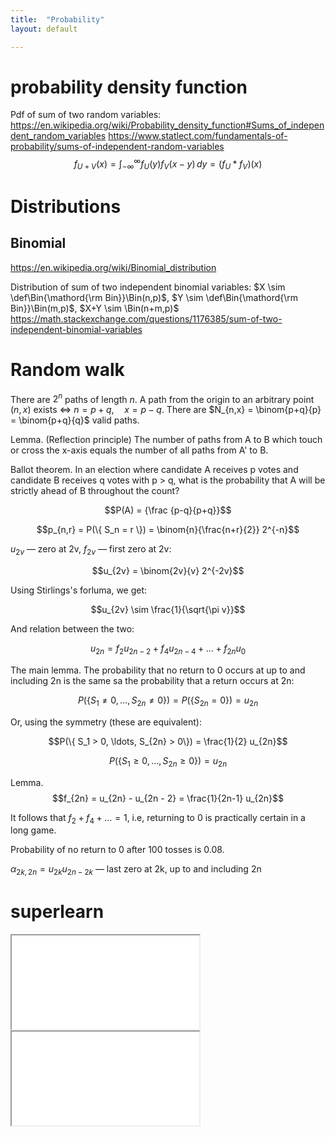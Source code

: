 ```yaml
---
title:  "Probability"
layout: default

---
```


# probability density function

Pdf of sum of two random variables:
<https://en.wikipedia.org/wiki/Probability_density_function#Sums_of_independent_random_variables>
<https://www.statlect.com/fundamentals-of-probability/sums-of-independent-random-variables>
$$f_{U+V}(x)=\int _{-\infty }^{\infty }f_{U}(y)f_{V}(x-y)\,dy=\left(f_{U}*f_{V}\right)(x)$$

# Distributions

## Binomial

<https://en.wikipedia.org/wiki/Binomial_distribution>

Distribution of sum of two independent binomial variables: $X \sim \def\Bin{\mathord{\rm Bin}}\Bin(n,p)$, $Y \sim \def\Bin{\mathord{\rm Bin}}\Bin(m,p)$, $X+Y \sim \Bin(n+m,p)$
<https://math.stackexchange.com/questions/1176385/sum-of-two-independent-binomial-variables>

# Random walk

There are $2^n$ paths of length $n$.
A path from the origin to an arbitrary point $(n, x)$ exists $\iff \ n = p+q, \quad x = p - q$.
There are $N_{n,x} = \binom{p+q}{p} = \binom{p+q}{q}$ valid paths.

Lemma. (Reflection principle) The number of paths from A to B which touch or cross the x-axis equals the number of all paths from A' to B.

Ballot theorem. In an election where candidate A receives p votes and candidate B receives q votes with p > q, what is the probability that A will be strictly ahead of B throughout the count?

$$P(A) = {\frac {p-q}{p+q}}$$

$$p_{n,r} = P(\{ S_n = r \}) = \binom{n}{\frac{n+r}{2}} 2^{-n}$$

$u_{2v}$ — zero at 2v, $f_{2v}$ — first zero at 2v:

$$u_{2v} = \binom{2v}{v} 2^{-2v}$$

Using Stirlings's forluma, we get:

$$u_{2v} \sim \frac{1}{\sqrt{\pi v}}$$

And relation between the two:

$$u_{2n} = f_2 u_{2n-2} + f_4 u_{2n-4} + \ldots + f_{2n} u_0$$

The main lemma. The probability that no return to 0 occurs at up to and including 2n is the same sa the probability that a return occurs at 2n:

$$P(\{ S_1 \neq 0, \ldots, S_{2n} \neq 0\}) = P(\{ S_{2n} = 0\}) = u_{2n}$$

Or, using the symmetry (these are equivalent):

$$P(\{ S_1 > 0, \ldots, S_{2n} > 0\}) = \frac{1}{2} u_{2n}$$

$$P(\{ S_1 \geq 0, \ldots, S_{2n} \geq 0\}) = u_{2n}$$

Lemma. $$f_{2n} = u_{2n} - u_{2n - 2} = \frac{1}{2n-1} u_{2n}$$

It follows that $f_2 + f_4 + \ldots = 1$, i.e, returning to 0 is practically certain in a long game.

Probability of no return to 0 after 100 tosses is 0.08. 

$\alpha_{2k,2n} = u_{2k} u_{2n-2k}$ — last zero at 2k, up to and including 2n

# superlearn

<iframe class="autoresize nodisplay superlearn-iframe" src="{{ site.superlearn_url }}/ht/asdf2?deckname=math -- probability -- pdf and cdf">
    <p>Your browser does not support iframes.</p>
</iframe>

<iframe class="autoresize nodisplay superlearn-iframe" src="{{ site.superlearn_url }}/ht/asdf2?deckname=math -- probability -- random walk">
    <p>Your browser does not support iframes.</p>
</iframe>

